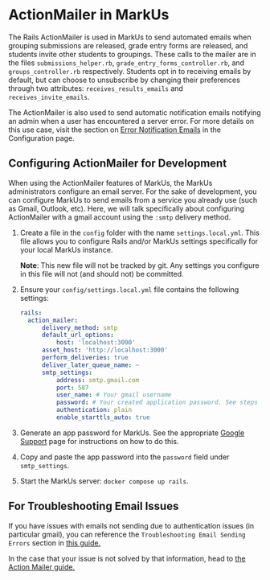 # ActionMailer in MarkUs

The Rails ActionMailer is used in MarkUs to send automated emails when grouping submissions are released, grade entry forms are released, and students invite other students to groupings. These calls to the mailer are in the files `submissions_helper.rb`, `grade_entry_forms_controller.rb`, and `groups_controller.rb` respectively. Students opt in to receiving emails by default, but can choose to unsubscribe by changing their preferences through two attributes: `receives_results_emails` and `receives_invite_emails`.

The ActionMailer is also used to send automatic notification emails notifying an admin when a user has encountered a server error. For more details on this use case, visit the section on [Error Notification Emails](Configuration.md#error-notification-emails) in the Configuration page.

## Configuring ActionMailer for Development

When using the ActionMailer features of MarkUs, the MarkUs administrators configure an email server. For the sake of development, you can configure MarkUs to send emails from a service you already use (such as Gmail, Outlook, etc). Here, we will talk specifically about configuring ActionMailer with a gmail account using the `:smtp` delivery method.

1. Create a file in the `config` folder with the name `settings.local.yml`. This file allows you to configure Rails and/or MarkUs settings specifically for your local MarkUs instance.

    **Note**: This new file will not be tracked by git. Any settings you configure in this file will not (and should not) be committed.

2. Ensure your `config/settings.local.yml` file contains the following settings:

    ```yaml
    rails:
      action_mailer:
          delivery_method: smtp
          default_url_options:
              host: 'localhost:3000'
          asset_host: 'http://localhost:3000'
          perform_deliveries: true
          deliver_later_queue_name: ~
          smtp_settings:
              address: smtp.gmail.com
              port: 587
              user_name: # Your gmail username
              password: # Your created application password. See steps 3-4 for more details
              authentication: plain
              enable_starttls_auto: true
    ```

3. Generate an app password for MarkUs. See the appropriate [Google Support](https://support.google.com/accounts/answer/185833?hl=en) page for instructions on how to do this.
4. Copy and paste the app password into the `password` field under `smtp_settings`.
5. Start the MarkUs server: `docker compose up rails`.

## For Troubleshooting Email Issues

If you have issues with emails not sending due to authentication issues (in particular gmail), you can reference the `Troubleshooting Email Sending Errors` section in [this guide.](https://dev.to/morinoko/sending-emails-in-rails-with-action-mailer-and-gmail-35g4)

In the case that your issue is not solved by that information, head to [the Action Mailer guide.](https://guides.rubyonrails.org/action_mailer_basics.html)
